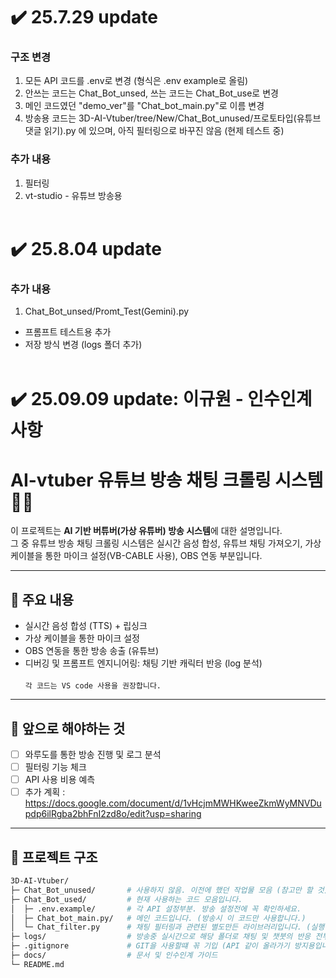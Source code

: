 # ✔️ 25.7.29 update

### 구조 변경 

1. 모든 API 코드를 .env로 변경 (형식은 .env example로 올림)
2. 안쓰는 코드는 Chat_Bot_unsed, 쓰는 코드는 Chat_Bot_use로 변경
3. 메인 코드였던 "demo_ver"를 "Chat_bot_main.py"로 이름 변경
4. 방송용 코드는 3D-AI-Vtuber/tree/New/Chat_Bot_unused/프로토타입(유튜브 댓글 읽기).py 에 있으며, 아직 필터링으로 바꾸진 않음 (현제 테스트 중)

### 추가 내용

1. 필터링
2. vt-studio - 유튜브 방송용
<br><br>
# ✔️ 25.8.04 update

### 추가 내용
1. Chat_Bot_unsed/Promt_Test(Gemini).py
- 프롬프트 테스트용 추가
- 저장 방식 변경 (logs 폴더 추가)
<br><br>

# ✔️ 25.09.09 update: 이규원 - 인수인계 사항 
# AI-vtuber 유튜브 방송 채팅 크롤링 시스템 🎥🤖

이 프로젝트는 **AI 기반 버튜버(가상 유튜버) 방송 시스템**에 대한 설명입니다.  
그 중 유튜브 방송 채팅 크롤링 시스템은 실시간 음성 합성, 유튜브 채팅 가져오기, 가상 케이블을 통한 마이크 설정(VB-CABLE 사용), OBS 연동 부분입니다.

---

## 🚀 주요 내용
- 실시간 음성 합성 (TTS) + 립싱크
- 가상 케이블을 통한 마이크 설정
- OBS 연동을 통한 방송 송출 (유튜브)
- 디버깅 및 프롬프트 엔지니어링: 채팅 기반 캐릭터 반응 (log 분석)<br><br>
<code>각 코드는 VS code 사용을 권장합니다. </code>

---

## 🐤 앞으로 해야하는 것
- [ ] 와루도를 통한 방송 진행 및 로그 분석
- [ ] 필터링 기능 체크
- [ ] API 사용 비용 예측
- [ ] 추가 계획 : https://docs.google.com/document/d/1vHcjmMWHKweeZkmWyMNVDupdp6ilRgba2bhFnI2zd8o/edit?usp=sharing

---

## 📂 프로젝트 구조
```bash
3D-AI-Vtuber/
├─ Chat_Bot_unused/       # 사용하지 않음. 이전에 했던 작업물 모음 (참고만 할 것)
├─ Chat_Bot_used/         # 현재 사용하는 코드 모음입니다.
│  ├─ .env.example/       # 각 API 설정부분. 방송 설정전에 꼭 확인하세요.
│  ├─ Chat_bot_main.py/   # 메인 코드입니다. (방송시 이 코드만 사용합니다.)
│  └─ Chat_filter.py      # 채팅 필터링과 관련된 별도만든 라이브러리입니다. (실행하는거 아님)
├─ logs/                  # 방송중 실시간으로 해당 폴더로 채팅 및 챗붓의 반응 전부 기록됩니다.
├─ .gitignore             # GIT을 사용할떄 꼮 기입 (API 같이 올라가기 방지용입니다.)
├─ docs/                  # 문서 및 인수인계 가이드
└─ README.md

